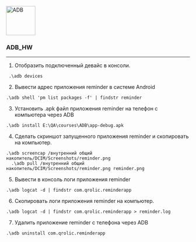 <div>
  <img src="https://zeus.descubrecomohacerlo.com/uploads/images/content/android-conexion-usb_3766.jpg" title="ADB" alt="ADB" width="80"
</div>
  
### ADB_HW
  ___

 1. Отобразить подключенный девайс в консоли.

 ```
  .\adb devices
  ```
 2. Вывести адрес приложения reminder в системе Android
	
  ```
  .\adb shell 'pm list packages -f' | findstr reminder
  ```
 3. Установить .apk файл приложения reminder на телефон с компьютера через  ADB
	
  ```
  .\adb install E:\QA\courses\ADB\app-debug.apk
  ```
 4. Сделать скриншот запущенного приложения reminder и скопировать на компьютер.

  ``` 
  .\adb screencap /внутренний общий накопитель/DCIM/Screenshots/reminder.png
	.\adb pull /внутренний общий накопитель/DCIM/Screenshots/reminder.png reminder.png
  ```
 5. Вывести в консоль логи приложения reminder
	
  ```
  .\adb logcat -d | findstr com.qrolic.reminderapp
  ```
 6. Скопировать логи приложения reminder на компьютер.
	
  ```
  .\adb logcat -d | findstr com.qrolic.reminderapp > reminder.log
  ```
 7. Удалить приложение reminder с телефона через ADB
	
  ```
  .\adb uninstall com.qrolic.reminderapp
  ```
